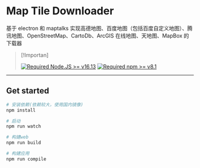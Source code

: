 # Map Tile Downloader

基于 electron 和 maptalks 实现高德地图、百度地图（包括百度自定义地图）、腾讯地图、OpenStreetMap、CartoDb、ArcGIS 在线地图、天地图、MapBox 的下载器

> [!Importan]
>
> [![Required Node.JS >= v16.13](https://img.shields.io/static/v1?label=node&message=%3E=16.13&logo=node.js&color)](https://nodejs.org/about/releases/) [![Required npm >= v8.1](https://img.shields.io/static/v1?label=npm&message=%3E=8.1&logo=npm&color)](https://github.com/npm/cli/releases)

---

## Get started

```bash
# 安装依赖(依赖较大，使用国内镜像)
npm install

# 启动
npm run watch

# 构建web
npm run build

# 构建应用
npm run compile

```
